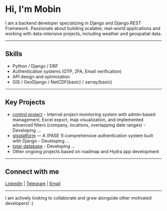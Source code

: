 # Hi, I'm Mobin

I am a backend developer specializing in Django and Django REST Framework.
Passionate about building scalable, real-world applications and working with data-intensive projects, including weather and geospatial data.

---

## Skills  
- Python / Django / DRF   
- Authentication systems (OTP, 2FA, Email verification)  
- API design and optimization
- GIS / GeoDjango / NetCDF(basic) / xarray(basic)
    
---

## Key Projects  
- [control project](https://github.com/mbnahmadi/project-control) - Internal project monitoring system with admin-based management, Excel export, map visualization, and implemented advanced filters (company, locations, overlapping date ranges) - Developing ...
- [gisplatform](https://github.com/mbnahmadi/gisplatform) — A (PASE 1):comprehensive authentication system built with Django - Developing ...
- [total-database](https://github.com/mbnahmadi/total-database) - Developing ...
- Other ongoing projects based on roadmap and Hydra app development

---

## Connect with me  
[LinkedIn](https://www.linkedin.com/in/mobinahmadi78) | [Telegram](https://t.me/borntobeshark) | [Email](mailto:mbn.ahmadi78@gmail.com)

---

I am actively looking to collaborate and grow alongside other motivated developers! :)
